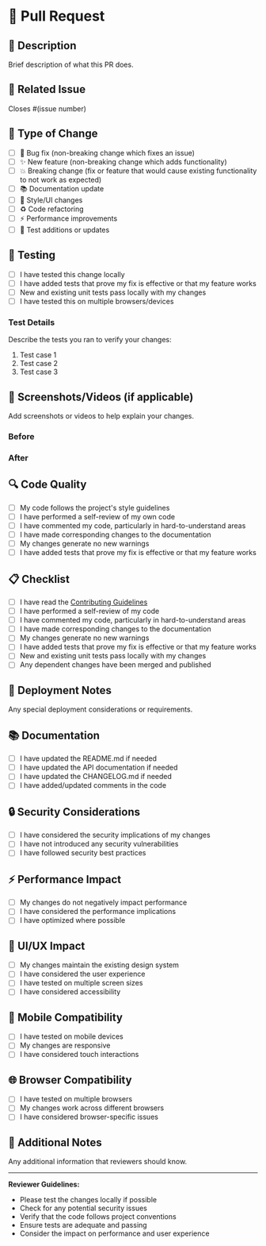 # 🔄 Pull Request

## 📝 **Description**
Brief description of what this PR does.

## 🔗 **Related Issue**
Closes #(issue number)

## 🎯 **Type of Change**
- [ ] 🐛 Bug fix (non-breaking change which fixes an issue)
- [ ] ✨ New feature (non-breaking change which adds functionality)
- [ ] 💥 Breaking change (fix or feature that would cause existing functionality to not work as expected)
- [ ] 📚 Documentation update
- [ ] 🎨 Style/UI changes
- [ ] ♻️ Code refactoring
- [ ] ⚡ Performance improvements
- [ ] 🧪 Test additions or updates

## 🧪 **Testing**
- [ ] I have tested this change locally
- [ ] I have added tests that prove my fix is effective or that my feature works
- [ ] New and existing unit tests pass locally with my changes
- [ ] I have tested this on multiple browsers/devices

### **Test Details**
Describe the tests you ran to verify your changes:
1. Test case 1
2. Test case 2
3. Test case 3

## 📱 **Screenshots/Videos** (if applicable)
Add screenshots or videos to help explain your changes.

### **Before**
<!-- Screenshot of the current state -->

### **After**
<!-- Screenshot of the new state -->

## 🔍 **Code Quality**
- [ ] My code follows the project's style guidelines
- [ ] I have performed a self-review of my own code
- [ ] I have commented my code, particularly in hard-to-understand areas
- [ ] I have made corresponding changes to the documentation
- [ ] My changes generate no new warnings
- [ ] I have added tests that prove my fix is effective or that my feature works

## 📋 **Checklist**
- [ ] I have read the [Contributing Guidelines](../CONTRIBUTING.md)
- [ ] I have performed a self-review of my code
- [ ] I have commented my code, particularly in hard-to-understand areas
- [ ] I have made corresponding changes to the documentation
- [ ] My changes generate no new warnings
- [ ] I have added tests that prove my fix is effective or that my feature works
- [ ] New and existing unit tests pass locally with my changes
- [ ] Any dependent changes have been merged and published

## 🚀 **Deployment Notes**
Any special deployment considerations or requirements.

## 📚 **Documentation**
- [ ] I have updated the README.md if needed
- [ ] I have updated the API documentation if needed
- [ ] I have updated the CHANGELOG.md if needed
- [ ] I have added/updated comments in the code

## 🔒 **Security Considerations**
- [ ] I have considered the security implications of my changes
- [ ] I have not introduced any security vulnerabilities
- [ ] I have followed security best practices

## ⚡ **Performance Impact**
- [ ] My changes do not negatively impact performance
- [ ] I have considered the performance implications
- [ ] I have optimized where possible

## 🎨 **UI/UX Impact**
- [ ] My changes maintain the existing design system
- [ ] I have considered the user experience
- [ ] I have tested on multiple screen sizes
- [ ] I have considered accessibility

## 📱 **Mobile Compatibility**
- [ ] I have tested on mobile devices
- [ ] My changes are responsive
- [ ] I have considered touch interactions

## 🌐 **Browser Compatibility**
- [ ] I have tested on multiple browsers
- [ ] My changes work across different browsers
- [ ] I have considered browser-specific issues

## 📝 **Additional Notes**
Any additional information that reviewers should know.

---

**Reviewer Guidelines:**
- Please test the changes locally if possible
- Check for any potential security issues
- Verify that the code follows project conventions
- Ensure tests are adequate and passing
- Consider the impact on performance and user experience
